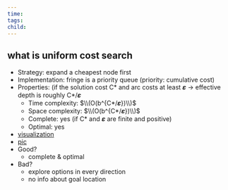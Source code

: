 ```yaml
---
time: 
tags: 
child:
---
```

## what is uniform cost search
- Strategy: expand a cheapest node first
- Implementation: fringe is a priority queue (priority: cumulative cost)
- Properties: (if the solution cost C* and arc costs at least 𝜺 -> effective depth is roughly C*/𝜺
	- Time complexity: $\\(O(b^{C*/𝜺})\\)$
	- Space complexity: $\\(O(b^{C*/𝜺})\\)$
	- Complete: yes (if C* and 𝜺 are finite and positive)
	- Optimal: yes
- [visualization](https://youtu.be/XyoucHYKYSE?si=h8zUybYdnwSs3Cmj)
- [pic](https://i.imgur.com/ZcFchuF.png)
- Good? 
	- complete & optimal
- Bad?
	- explore options in every direction 
	- no info about goal location